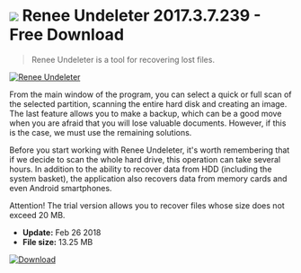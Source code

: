 # ![](https://cdn.softexe.net/static/icon/6/renee-undeleter-10624.png) Renee Undeleter 2017.3.7.239 - Free Download

> Renee Undeleter is a tool for recovering lost files.

[![Renee Undeleter](https://gallery.dpcdn.pl/imgc/Tools/80715/g_-_420x350_1.5_-_xa70fe4d9-8bfb-45d1-a3b4-e1154e03df21.jpg)](https://softexe.net/win/disks-files/data-recovery/renee-undeleter:pRfbd.html)

From the main window of the program, you can select a quick or full scan of the selected partition, scanning the entire hard disk and creating an image. The last feature allows you to make a backup, which can be a good move when you are afraid that you will lose valuable documents. However, if this is the case, we must use the remaining solutions.
 
 Before you start working with Renee Undeleter, it's worth remembering that if we decide to scan the whole hard drive, this operation can take several hours. In addition to the ability to recover data from HDD (including the system basket), the application also recovers data from memory cards and even Android smartphones.
 
 Attention!
 The trial version allows you to recover files whose size does not exceed 20 MB.


- **Update:** Feb 26 2018
- **File size:** 13.25 MB

[![Download](https://cdn.softexe.net/static/img/download.png)](https://softexe.net/win/disks-files/data-recovery/renee-undeleter:pRfbd.html)

